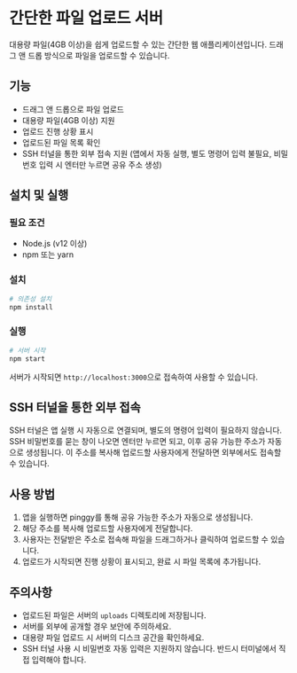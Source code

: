 # 간단한 파일 업로드 서버

대용량 파일(4GB 이상)을 쉽게 업로드할 수 있는 간단한 웹 애플리케이션입니다. 드래그 앤 드롭 방식으로 파일을 업로드할 수 있습니다.

## 기능

- 드래그 앤 드롭으로 파일 업로드
- 대용량 파일(4GB 이상) 지원
- 업로드 진행 상황 표시
- 업로드된 파일 목록 확인
- SSH 터널을 통한 외부 접속 지원 (앱에서 자동 실행, 별도 명령어 입력 불필요, 비밀번호 입력 시 엔터만 누르면 공유 주소 생성)

## 설치 및 실행

### 필요 조건

- Node.js (v12 이상)
- npm 또는 yarn

### 설치

```bash
# 의존성 설치
npm install
```

### 실행

```bash
# 서버 시작
npm start
```

서버가 시작되면 `http://localhost:3000`으로 접속하여 사용할 수 있습니다.

## SSH 터널을 통한 외부 접속

SSH 터널은 앱 실행 시 자동으로 연결되며, 별도의 명령어 입력이 필요하지 않습니다. SSH 비밀번호를 묻는 창이 나오면 엔터만 누르면 되고, 이후 공유 가능한 주소가 자동으로 생성됩니다. 이 주소를 복사해 업로드할 사용자에게 전달하면 외부에서도 접속할 수 있습니다.

## 사용 방법

1. 앱을 실행하면 pinggy를 통해 공유 가능한 주소가 자동으로 생성됩니다.
2. 해당 주소를 복사해 업로드할 사용자에게 전달합니다.
3. 사용자는 전달받은 주소로 접속해 파일을 드래그하거나 클릭하여 업로드할 수 있습니다.
4. 업로드가 시작되면 진행 상황이 표시되고, 완료 시 파일 목록에 추가됩니다.

## 주의사항

- 업로드된 파일은 서버의 `uploads` 디렉토리에 저장됩니다.
- 서버를 외부에 공개할 경우 보안에 주의하세요.
- 대용량 파일 업로드 시 서버의 디스크 공간을 확인하세요.
- SSH 터널 사용 시 비밀번호 자동 입력은 지원하지 않습니다. 반드시 터미널에서 직접 입력해야 합니다.